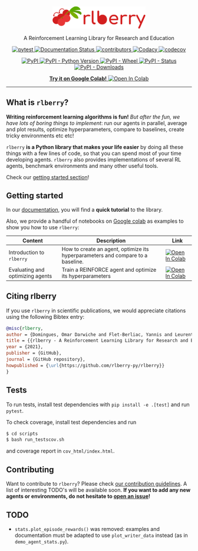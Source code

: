 <!-- Logo -->
<p align="center">
   <img src="https://raw.githubusercontent.com/rlberry-py/rlberry/main/assets/logo_wide.svg" width="50%">
</p>

<!-- Short description -->
<p align="center">
   A Reinforcement Learning Library for Research and Education
</p>

<!-- The badges -->
<p align="center">
   <a href="https://github.com/rlberry-py/rlberry/workflows/test/badge.svg">
      <img alt="pytest" src="https://github.com/rlberry-py/rlberry/workflows/test/badge.svg">
   </a>
   <a href='https://rlberry.readthedocs.io/en/latest/?badge=latest'>
      <img alt="Documentation Status" src="https://readthedocs.org/projects/rlberry/badge/?version=latest">
   </a>
   <a href="https://img.shields.io/github/contributors/rlberry-py/rlberry">
      <img alt="contributors" src="https://img.shields.io/github/contributors/rlberry-py/rlberry">
   </a>
   <a href="https://app.codacy.com/gh/rlberry-py/rlberry?utm_source=github.com&utm_medium=referral&utm_content=rlberry-py/rlberry&utm_campaign=Badge_Grade">
      <img alt="Codacy" src="https://api.codacy.com/project/badge/Grade/27e91674d18a4ac49edf91c339af1502">
   </a>
   <a href="https://codecov.io/gh/rlberry-py/rlberry">
      <img alt="codecov" src="https://codecov.io/gh/rlberry-py/rlberry/branch/main/graph/badge.svg?token=TIFP7RUD75">
   </a>
</p>

<p align="center">
   <a href="https://pypi.org/project/rlberry/">
      <img alt="PyPI" src="https://img.shields.io/pypi/v/rlberry">
   </a>
   <a href="https://img.shields.io/pypi/pyversions/rlberry">
      <img alt="PyPI - Python Version" src="https://img.shields.io/pypi/pyversions/rlberry">
   </a>
   <a href="https://img.shields.io/pypi/wheel/rlberry">
      <img alt="PyPI - Wheel" src="https://img.shields.io/pypi/wheel/rlberry">
   </a>
   <a href="https://img.shields.io/pypi/status/rlberry">
      <img alt="PyPI - Status" src="https://img.shields.io/pypi/status/rlberry">
   </a>
   <a href="https://img.shields.io/pypi/dm/rlberry">
      <img alt="PyPI - Downloads" src="https://img.shields.io/pypi/dm/rlberry">
   </a>
</p>

<p align="center">
   <a href="https://colab.research.google.com/github/rlberry-py/rlberry/blob/main/notebooks/introduction_to_rlberry.ipynb">
      <b>Try it on Google Colab!</b>
      <img alt="Open In Colab" src="https://colab.research.google.com/assets/colab-badge.svg">
   </a>
</p>

<!-- Horizontal rule -->
<hr>

<!-- Table of content -->



## What is `rlberry`? 

**Writing reinforcement learning algorithms is fun!** *But after the fun, we have lots of boring things to implement*: run our agents in parallel, average and plot results, optimize hyperparameters, compare to baselines, create tricky environments etc etc!

`rlberry` **is a Python library that makes your life easier** by doing all these things with a few lines of code, so that you can spend most of your time developing agents.
`rlberry` also provides implementations of several RL agents, benchmark environments and many other useful tools.

Check our [getting started section](#getting-started)!


## Getting started

In our [documentation](https://rlberry.readthedocs.io/en/latest/), you will find a **quick tutorial** to the library.

Also, we provide a handful of notebooks on [Google colab](https://colab.research.google.com/) as examples to show you how to use `rlberry`:

| Content | Description | Link |
|-|-|-|
| Introduction to `rlberry` | How to create an agent, optimize its hyperparameters and compare to a baseline. | <a href="https://colab.research.google.com/github/rlberry-py/rlberry/blob/main/notebooks/introduction_to_rlberry.ipynb"><img alt="Open In Colab" src="https://colab.research.google.com/assets/colab-badge.svg"></a> |
| Evaluating and optimizing agents  | Train a REINFORCE agent and optimize its hyperparameters |  <a href="https://colab.research.google.com/github/rlberry-py/rlberry/blob/main/notebooks/rlberry_evaluate_and_optimize_agent.ipynb"><img alt="Open In Colab" src="https://colab.research.google.com/assets/colab-badge.svg"></a>




## Citing rlberry

If you use `rlberry` in scientific publications, we would appreciate citations using the following Bibtex entry:

```bibtex
@misc{rlberry,
author = {Domingues, Omar Darwiche and Flet-Berliac, Yannis and Leurent, Edouard and M{\'e}nard, Pierre and Shang, Xuedong and Valko, Michal},
title = {{rlberry - A Reinforcement Learning Library for Research and Education}},
year = {2021},
publisher = {GitHub},
journal = {GitHub repository},
howpublished = {\url{https://github.com/rlberry-py/rlberry}}
}
```

## Tests

To run tests, install test dependencies with `pip install -e .[test]` and run `pytest`. 

To check coverage, install test dependencies and run 

```bash 
$ cd scripts
$ bash run_testscov.sh
```
and coverage report in `cov_html/index.html`.

## Contributing

Want to contribute to `rlberry`? Please check [our contribution guidelines](CONTRIBUTING.md). A list of interesting TODO's will be available soon. **If you want to add any new agents or environments, do not hesitate to [open an issue](https://github.com/rlberry-py/rlberry/issues/new/choose)!**


## TODO

* `stats.plot_episode_rewards()` was removed: examples and documentation must be adapted to use `plot_writer_data` instead (as in `demo_agent_stats.py`).